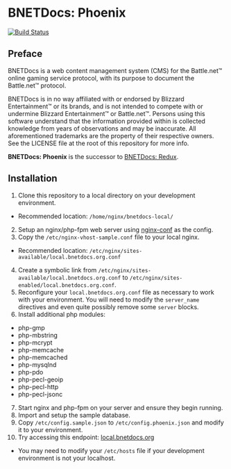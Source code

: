 BNETDocs: Phoenix
=================

[![Build Status](https://travis-ci.org/BNETDocs/bnetdocs-web.svg?branch=phoenix)](https://travis-ci.org/BNETDocs/bnetdocs-web)

Preface
-------
BNETDocs is a web content management system (CMS) for the Battle.net&trade;
online gaming service protocol, with its purpose to document the
Battle.net&trade; protocol.

BNETDocs is in no way affiliated with or endorsed by Blizzard
Entertainment&trade; or its brands, and is not intended to compete with
or undermine Blizzard Entertainment&trade; or Battle.net&trade;. Persons using
this software understand that the information provided within is collected
knowledge from years of observations and may be inaccurate. All aforementioned
trademarks are the property of their respective owners. See the LICENSE file at
the root of this repository for more info.

**BNETDocs: Phoenix** is the successor to
[BNETDocs: Redux](https://github.com/BNETDocs/bnetdocs-web/tree/redux).

Installation
------------

1. Clone this repository to a local directory on your development environment.
 - Recommended location: `/home/nginx/bnetdocs-local/`
2. Setup an nginx/php-fpm web server using
   [nginx-conf](https://github.com/carlbennett/nginx-conf) as the config.
3. Copy the `/etc/nginx-vhost-sample.conf` file to your local nginx.
 - Recommended location: `/etc/nginx/sites-available/local.bnetdocs.org.conf`
4. Create a symbolic link from
   `/etc/nginx/sites-available/local.bnetdocs.org.conf` to
   `/etc/nginx/sites-enabled/local.bnetdocs.org.conf`.
5. Reconfigure your `local.bnetdocs.org.conf` file as necessary to work with
   your environment. You will need to modify the `server_name` directives and
   even quite possibly remove some `server` blocks.
6. Install additional php modules:
 - php-gmp
 - php-mbstring
 - php-mcrypt
 - php-memcache
 - php-memcached
 - php-mysqlnd
 - php-pdo
 - php-pecl-geoip
 - php-pecl-http
 - php-pecl-jsonc
7. Start nginx and php-fpm on your server and ensure they begin running.
8. Import and setup the sample database.
9. Copy `/etc/config.sample.json` to `/etc/config.phoenix.json` and modify it
   to your environment.
10. Try accessing this endpoint:
   [local.bnetdocs.org](https://local.bnetdocs.org)
 - You may need to modify your `/etc/hosts` file if your development
   environment is not your localhost.
